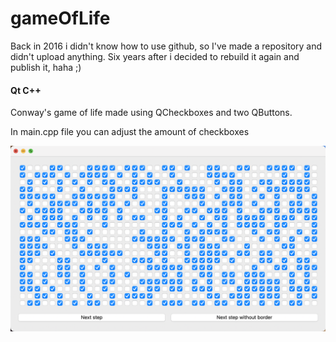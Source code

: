 # gameOfLife

Back in 2016 i didn't know how to use github,
so I've made a repository and didn't upload anything.
Six years after i decided to rebuild it again and publish it, haha ;)

#### Qt C++

Conway's game of life made using QCheckboxes and two QButtons.

In main.cpp file you can adjust the amount of checkboxes

![Image](Screenshot.png "screenshot")
